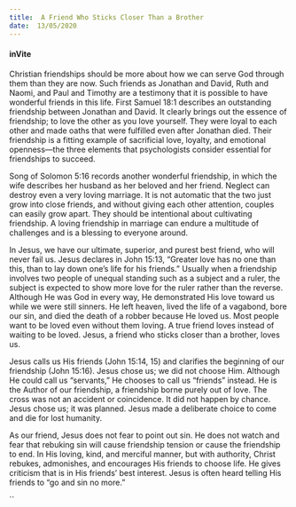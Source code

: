 ```yaml
---
title:  A Friend Who Sticks Closer Than a Brother
date:  13/05/2020
---
```


#### inVite

Christian friendships should be more about how we can serve God through them than they are now. Such friends as Jonathan and David, Ruth and Naomi, and Paul and Timothy are a testimony that it is possible to have wonderful friends in this life. First Samuel 18:1 describes an outstanding friendship between Jonathan and David. It clearly brings out the essence of friendship; to love the other as you love yourself. They were loyal to each other and made oaths that were fulfilled even after Jonathan died. Their friendship is a fitting example of sacrificial love, loyalty, and emotional openness—the three elements that psychologists consider essential for friendships to succeed.

Song of Solomon 5:16 records another wonderful friendship, in which the wife describes her husband as her beloved and her friend. Neglect can destroy even a very loving marriage. It is not automatic that the two just grow into close friends, and without giving each other attention, couples can easily grow apart. They should be intentional about cultivating friendship. A loving friendship in marriage can endure a multitude of challenges and is a blessing to everyone around.

In Jesus, we have our ultimate, superior, and purest best friend, who will never fail us. Jesus declares in John 15:13, “Greater love has no one than this, than to lay down one’s life for his friends.” Usually when a friendship involves two people of unequal standing such as a subject and a ruler, the subject is expected to show more love for the ruler rather than the reverse. Although He was God in every way, He demonstrated His love toward us while we were still sinners. He left heaven, lived the life of a vagabond, bore our sin, and died the death of a robber because He loved us. Most people want to be loved even without them loving. A true friend loves instead of waiting to be loved. Jesus, a friend who sticks closer than a brother, loves us.

Jesus calls us His friends (John 15:14, 15) and clarifies the beginning of our friendship (John 15:16). Jesus chose us; we did not choose Him. Although He could call us “servants,” He chooses to call us “friends” instead. He is the Author of our friendship, a friendship borne purely out of love. The cross was not an accident or coincidence. It did not happen by chance. Jesus chose us; it was planned. Jesus made a deliberate choice to come and die for lost humanity.

As our friend, Jesus does not fear to point out sin. He does not watch and fear that rebuking sin will cause friendship tension or cause the friendship to end. In His loving, kind, and merciful manner, but with authority, Christ rebukes, admonishes, and encourages His friends to choose life. He gives criticism that is in His friends’ best interest. Jesus is often heard telling His friends to “go and sin no more.”

``
